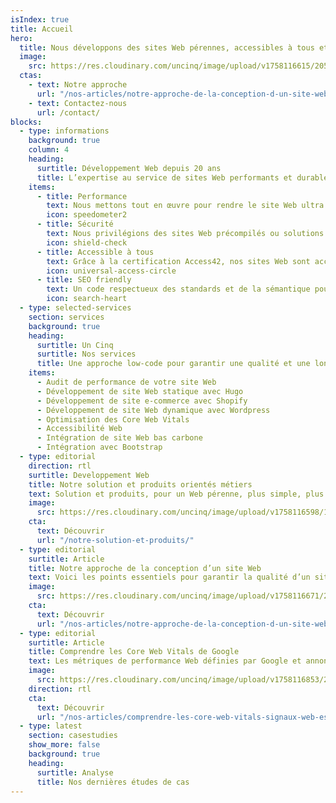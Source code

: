 ```yaml
---
isIndex: true
title: Accueil
hero:
  title: Nous développons des sites Web pérennes, accessibles à tous et à faible émission de carbone.
  image:
    src: https://res.cloudinary.com/uncinq/image/upload/v1758116615/205.OK_zdg2ue.svg
  ctas:
    - text: Notre approche
      url: "/nos-articles/notre-approche-de-la-conception-d-un-site-web/"
    - text: Contactez-nous
      url: /contact/
blocks:
  - type: informations
    background: true
    column: 4
    heading:
      surtitle: Développement Web depuis 20 ans
      title: L’expertise au service de sites Web performants et durables.
    items:
      - title: Performance
        text: Nous mettons tout en œuvre pour rendre le site Web ultra rapide et bas carbone grâce à de nombreux critères de tests.
        icon: speedometer2
      - title: Sécurité
        text: Nous privilégions des sites Web précompilés ou solutions SaaS.
        icon: shield-check
      - title: Accessible à tous
        text: Grâce à la certification Access42, nos sites Web sont accessibles à tous.
        icon: universal-access-circle
      - title: SEO friendly
        text: Un code respectueux des standards et de la sémantique pour un réferencement naturel optimisé.
        icon: search-heart
  - type: selected-services
    section: services
    background: true
    heading:
      surtitle: Un Cinq
      surtitle: Nos services
      title: Une approche low-code pour garantir une qualité et une longévité optimales.
    items:
      - Audit de performance de votre site Web
      - Développement de site Web statique avec Hugo
      - Développement de site e-commerce avec Shopify
      - Développement de site Web dynamique avec Wordpress
      - Optimisation des Core Web Vitals
      - Accessibilité Web
      - Intégration de site Web bas carbone
      - Intégration avec Bootstrap
  - type: editorial
    direction: rtl
    surtitle: Developpement Web
    title: Notre solution et produits orientés métiers
    text: Solution et produits, pour un Web pérenne, plus simple, plus accessible et à faible émission de carbone.
    image:
      src: https://res.cloudinary.com/uncinq/image/upload/v1758116598/181.Nodes_vgmgrr.svg
    cta:
      text: Découvrir
      url: "/notre-solution-et-produits/"
  - type: editorial
    surtitle: Article
    title: Notre approche de la conception d’un site Web
    text: Voici les points essentiels pour garantir la qualité d’un site Web dans le temps et son utilisation par les internautes.
    image:
      src: https://res.cloudinary.com/uncinq/image/upload/v1758116671/264.Teaming-Up_tqtwat.svg
    cta:
      text: Découvrir
      url: "/nos-articles/notre-approche-de-la-conception-d-un-site-web/"
  - type: editorial
    surtitle: Article
    title: Comprendre les Core Web Vitals de Google
    text: Les métriques de performance Web définies par Google et annoncées pour la première fois en mai 2020.
    image:
      src: https://res.cloudinary.com/uncinq/image/upload/v1758116853/299.Algorithm_uu3kn0.svg
    direction: rtl
    cta:
      text: Découvrir
      url: "/nos-articles/comprendre-les-core-web-vitals-signaux-web-essentiels-de-google/"
  - type: latest
    section: casestudies
    show_more: false
    background: true
    heading:
      surtitle: Analyse
      title: Nos dernières études de cas
---
```

